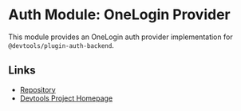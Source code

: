 # Auth Module: OneLogin Provider

This module provides an OneLogin auth provider implementation for `@devtools/plugin-auth-backend`.

## Links

- [Repository](https://github.com/khulnasoft/devtools/tree/master/plugins/auth-backend-module-onelogin-provider)
- [Devtools Project Homepage](https://devtools.khulnasoft.com)

